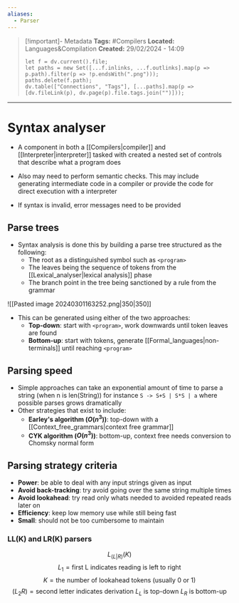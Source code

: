 ```yaml
---
aliases:
  - Parser
---
```

> [!important]- Metadata
> **Tags:** #Compilers 
> **Located:** Languages&Compilation
> **Created:** 29/02/2024 - 14:09
> ```dataviewjs
> let f = dv.current().file;
> let paths = new Set([...f.inlinks, ...f.outlinks].map(p => p.path).filter(p => !p.endsWith(".png")));
> paths.delete(f.path);
> dv.table(["Connections", "Tags"], [...paths].map(p => [dv.fileLink(p), dv.page(p).file.tags.join("")]));
> ```

___
# Syntax analyser
- A component in both a [[Compilers|compiler]] and [[Interpreter|interpreter]] tasked with created a nested set of controls that describe what a program does
 
- Also may need to perform semantic checks. This may include generating intermediate code in a compiler or provide the code for direct execution with a interpreter 
- If syntax is invalid, error messages need to be provided



## Parse trees 
- Syntax analysis is done this by building a parse tree structured as the following:
	- The root as a distinguished symbol such as `<program>`
	- The leaves being the sequence of tokens from the [[Lexical_analyser|lexical analysis]] phase
	- The branch point in the tree being sanctioned by a rule from the grammar

![[Pasted image 20240301163252.png|350|350]]

- This can be generated using either of the two approaches:
    - **Top-down**: start with `<program>`, work downwards until token leaves are found
    - **Bottom-up**: start with tokens, generate [[Formal_languages|non-terminals]] until reaching `<program>`

## Parsing speed
- Simple approaches can take an exponential amount of time to parse a string (when n is len(String)) for instance `S -> S+S | S*S | a`  where possible parses grows dramatically
- Other strategies that exist to include: 
    - **Earley's algorithm ($O(n^3)$)**: top-down with a [[Context_free_grammars|context free grammar]]
    -  **CYK algorithm ($O(n^3)$)**: bottom-up, context free needs conversion to Chomsky normal form
## Parsing strategy criteria
- **Power**: be able to deal with any input strings given as input 
- **Avoid back-tracking**: try avoid going over the same string multiple times 
- **Avoid lookahead**: try read only whats needed to avoided repeated reads later on
- **Efficiency**: keep low memory use while still being fast 
- **Small**: should not be too cumbersome to maintain 


### LL(K) and LR(K) parsers
$$L_{(L |R)}(K)$$$$L_{1}=\text{first L indicates reading is left to right}$$
$$K=\text{the number of lookahead tokens (usually 0 or 1) }$$
$$(L_{2}R)=\text{second letter indicates derivation }L_{L}\text{ is top-down }L_{R} \text{ is bottom-up}$$